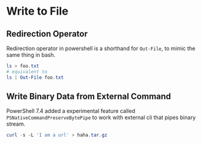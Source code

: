 # Write to File



## Redirection Operator

Redirection operator in powershell is a shorthand for `Out-File`, to mimic the same thing in bash.

```ps1
ls > foo.txt
# equivalent to
ls | Out-File foo.txt
```

## Write Binary Data from External Command<Badge type="info" text="PowerShell 7.4+" />

PowerShell 7.4 added a experimental feature called `PSNativeCommandPreserveBytePipe` to work with external cli that pipes binary stream.

```ps1
curl -s -L 'I am a url' > haha.tar.gz
```

